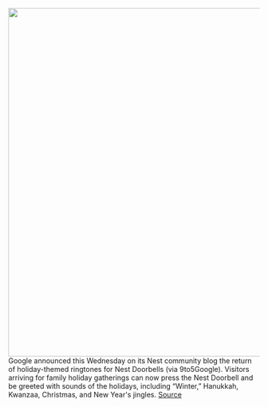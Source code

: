 <img src='https://cdn.vox-cdn.com/thumbor/sgog8HppaZ1WyRSU5klfMHI3qRc=/0x0:3360x1899/1200x800/filters:focal(1412x682:1948x1218)/cdn.vox-cdn.com/uploads/chorus_image/image/70226007/Screen_Shot_2021_12_03_at_12.38.07_PM.0.png' width='700px' /><br/>
Google announced this Wednesday on its Nest community blog the return of holiday-themed ringtones for Nest Doorbells (via 9to5Google). Visitors arriving for family holiday gatherings can now press the Nest Doorbell and be greeted with sounds of the holidays, including “Winter,” Hanukkah, Kwanzaa, Christmas, and New Year's jingles.
<a href='https://www.theverge.com/2021/12/3/22816028/google-nest-doorbell-holiday-ringtones-return'> Source <a/>